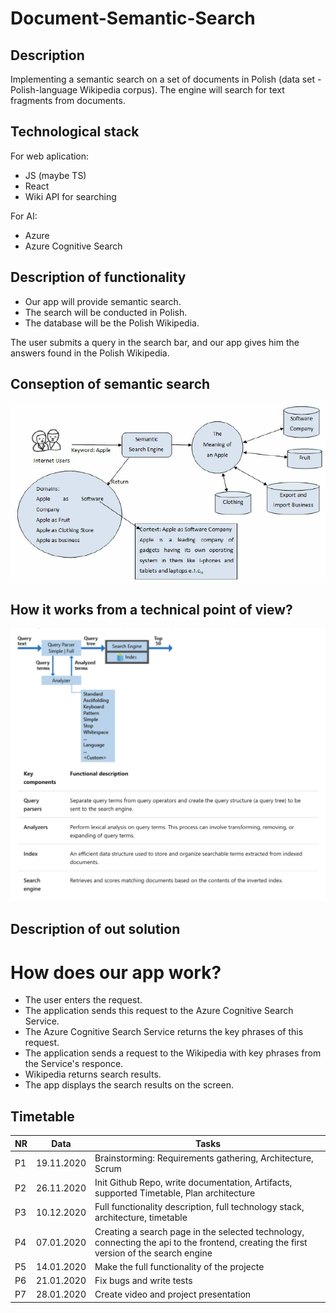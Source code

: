 # Document-Semantic-Search

## Description
Implementing a semantic search on a set of documents in Polish (data set - Polish-language Wikipedia corpus).  The engine will search for text fragments from documents.

## Technological stack

For web aplication: 

- JS (maybe TS)
- React
- Wiki API for searching

For AI: 

- Azure
- Azure Cognitive Search


## Description of functionality

* Our app will provide semantic search. 
* The search will be conducted in Polish. 
* The database will be the Polish Wikipedia.

The user submits a query in the search bar, and our app gives him the answers found in the Polish Wikipedia.


## Conseption of semantic search 

![Conseption](https://github.com/VladStarostenko/Document-Semantic-Search/blob/main/Semantic-Search.png)


## How it works from a technical point of view?

![HowItWork](https://github.com/VladStarostenko/Document-Semantic-Search/blob/main/Conseption.png)


## Description of out solution

# How does our app work?

- The user enters the request.
- The application sends this request to the Azure Cognitive Search Service.
- The Azure Cognitive Search Service returns the key phrases of this request.
- The application sends a request to the Wikipedia with key phrases from the Service's responce.
- Wikipedia returns search results.
- The app displays the search results on the screen.



## Timetable
|  NR  | Data      | Tasks                                                        |
| ---- | --------- | ------------------------------------------------------------ |
|  P1  |19.11.2020 | Brainstorming: Requirements gathering, Architecture, Scrum   |
|  P2  |26.11.2020 | Init Github Repo, write documentation, Artifacts, supported Timetable, Plan architecture |
|  P3  |10.12.2020 | Full functionality description, full technology stack, architecture, timetable |
|  P4  |07.01.2020 | Creating a search page in the selected technology, connecting the api to the frontend, creating the first version of the search engine |
|  P5  |14.01.2020 | Make the full functionality of the projecte |
|  P6  |21.01.2020 | Fix bugs and write tests |
|  P7  |28.01.2020 | Create video and project presentation |
